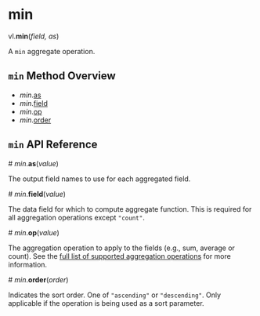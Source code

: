 # min

vl.<b>min</b>(<em>field, as</em>)

A <code>min</code> aggregate operation.

## <code>min</code> Method Overview

* <em>min</em>.<a href="#as">as</a>
* <em>min</em>.<a href="#field">field</a>
* <em>min</em>.<a href="#op">op</a>
* <em>min</em>.<a href="#order">order</a>

## <code>min</code> API Reference

<a name="as">#</a>
<em>min</em>.<b>as</b>(<em>value</em>)

The output field names to use for each aggregated field.

<a name="field">#</a>
<em>min</em>.<b>field</b>(<em>value</em>)

The data field for which to compute aggregate function. This is required for all aggregation operations except `"count"`.

<a name="op">#</a>
<em>min</em>.<b>op</b>(<em>value</em>)

The aggregation operation to apply to the fields (e.g., sum, average or count).
See the [full list of supported aggregation operations](https://vega.github.io/vega-lite/docs/aggregate.html#ops)
for more information.

<a name="order">#</a>
<em>min</em>.<b>order</b>(<em>order</em>)

Indicates the sort order. One of `"ascending"` or `"descending"`. Only applicable if the operation is being used as a sort parameter.

